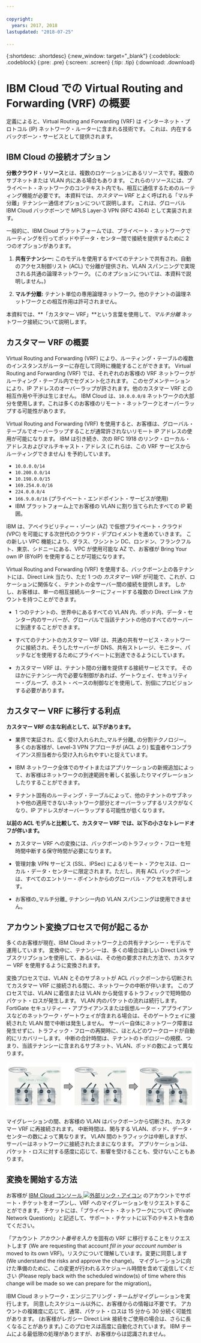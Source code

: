 ```yaml
---

copyright:
  years: 2017, 2018
lastupdated: "2018-07-25"

---
```


{:shortdesc: .shortdesc}
{:new_window: target="_blank"}
{:codeblock: .codeblock}
{:pre: .pre}
{:screen: .screen}
{:tip: .tip}
{:download: .download}

# IBM Cloud での Virtual Routing and Forwarding (VRF) の概要

定義によると、Virtual Routing and Forwarding (VRF) は インターネット・プロトコル (IP) ネットワーク・ルーターに含まれる技術です。 これは、内在するバックボーン・サービスとして提供されます。

## IBM Cloud の接続オプション

**分散クラウド・リソース**とは、複数のロケーションにあるリソースです。複数のサブネットまたは VLAN 内にある場合もあります。 これらのリソースには、プライベート・ネットワークのコンテキスト内でも、相互に通信するためのルーティング機能が必要です。 本資料では、_カスタマー VRF_ とよく呼ばれる「マルチ分離」テナンシー通信オプションについて説明します。 これは、グローバル IBM Cloud バックボーンで MPLS Layer-3 VPN (RFC 4364) として実装されます。

一般的に、IBM Cloud プラットフォームでは、プライベート・ネットワークでルーティングを行ってポッドやデータ・センター間で接続を提供するために 2 つのオプションがあります。 

1. **共有テナンシー:** このモデルを使用するすべてのテナントで共有され、自動のアクセス制御リスト (ACL) で分離が提供され、VLAN スパンニングで実現される共通の論理ネットワーク。 (このオプションについては、本資料で説明しません。)

2. **マルチ分離:** テナント単位の専用論理ネットワーク。他のテナントの論理ネットワークとの相互作用は許可されません。  

本資料では、**「カスタマー VRF」**という言葉を使用して、_マルチ分離_ ネットワーク接続について説明します。

## カスタマー VRF の概要

Virtual Routing and Forwarding (VRF) により、ルーティング・テーブルの複数のインスタンスがルーターに存在して同時に機能することができます。 Virtual Routing and Forwarding (VRF) では、それぞれのお客様の VRF ネットワークがルーティング・テーブル内でセグメント化されます。 このセグメンテーションにより、IP アドレスのオーバーラップが許されます。他のカスタマー VRF との相互作用や干渉は生じません。 IBM Cloud は、`10.0.0.0/8` ネットワークの大部分を使用します。これは多くのお客様のリモート・ネットワークとオーバーラップする可能性があります。 

Virtual Routing and Forwarding (VRF) を使用すると、お客様は、グローバル・テーブルでオーバーラップすることが通常許されないリモート IP アドレスの使用が可能になります。 IBM は引き続き、次の RFC 1918 のリンク・ローカル・アドレスおよびマルチキャスト・アドレス (これらは、この VRF サービスからルーティングできません) を予約しています。

* `10.0.0.0/14` 
* `10.200.0.0/14` 
* `10.198.0.0/15` 
* `169.254.0.0/16` 
* `224.0.0.0/4` 
* `166.9.0.0/16` (プライベート・エンドポイント・サービスが使用)
* IBM プラットフォーム上でお客様の VLAN に割り当てられたすべての IP 範囲。

IBM は、アベイラビリティー・ゾーン (AZ) で仮想プライベート・クラウド (VPC) を可能にする次世代のクラウド・デプロイメントを進めていきます。 この新しい VPC 機能により、ダラス、ワシントン DC、ロンドン、フランクフルト、東京、シドニーにある、VPC が使用可能な AZ で、お客様が Bring Your own IP (BYoIP) を使用することが可能になります。 

Virtual Routing and Forwarding (VRF) を使用する、バックボーン上の各テナントには、Direct Link 当たり、ただ 1 つの _カスタマー VRF_ が可能で、これが、ロケーションに関係なく、テナントの全サーバー間の接続を提供します。 しかし、お客様は、単一の相互接続ルーターにフィードする複数の Direct Link アカウントを持つことができます。  

* 1 つのテナントの、世界中にあるすべての VLAN 内、ポッド内、データ・センター内のサーバーが、グローバルで当該テナントの他のすべてのサーバーに到達することができます。 

* すべてのテナントのカスタマー VRF は、共通の共有サービス・ネットワークに接続され、そうしたサーバーが DNS、共有ストレージ、モニター、パッチなどを使用するためにプライベートに到達できるようにしています。

* カスタマー VRF は、テナント間の分離を提供する接続サービスです。 そのほかにテナンシー内で必要な制御があれば、ゲートウェイ、セキュリティー・グループ、ホスト・ベースの制御などを使用して、別個にプロビジョンする必要があります。

## カスタマー VRF に移行する利点

**カスタマー VRF の主な利点として、以下があります。**

* 業界で実証され、広く受け入れられた_マルチ分離_ の分割テクノロジー。 多くのお客様が、Level-3 VPN アプローチが (ACL より) 監査者やコンプライアンス担当者から受け入れられやすいと捉えています。   

* IBM ネットワーク全体でのサイトまたはアプリケーションの新規追加によって、お客様はネットワークの到達範囲を著しく拡張したりマイグレーションしたりすることができます。 

* テナント固有のルーティング・テーブルによって、他のテナントのサブネットや他の適用できないネットワーク部分とオーバーラップするリスクがなくなり、IP アドレスがオーバーラップする可能性が低くなります。 

**以前の ACL モデルと比較して、カスタマー VRF では、以下の小さなトレードオフが伴います。**  

* カスタマー VRF への変換には、バックボーンのトラフィック・フローを短時間中断する保守時間が必要になります。

* 管理対象 VPN サービス (SSL、IPSec) によるリモート・アクセスは、ローカル・データ・センターに限定されます。ただし、共有 ACL バックボーンは、すべてのエントリー・ポイントからのグローバル・アクセスを許可します。

* お客様の_マルチ分離_ テナンシー内の VLAN スパンニングは使用できません。

## アカウント変換プロセスで何が起こるか

多くのお客様が現在、IBM Cloud ネットワーク上の共有テナンシー・モデルで運用しています。 変換中に、テナンシーは、多くの場合は新しい Direct Link サブスクリプションを使用して、あるいは、その他の要求された方法で、カスタマー VRF を使用するように変換されます。  

変換プロセスでは、VLAN とそのサブネットが ACL バックボーンから切断されてカスタマー VRF に接続される間に、ネットワークの中断が伴います。 このプロセスでは、VLAN に着信または VLAN から発信するトラフィックで短時間のパケット・ロスが発生します。 VLAN 内のパケットの流れは続行します。 FortiGate セキュリティー・アプライアンスまたは仮想ルーター・アプライアンスなどのネットワーク・ゲートウェイが含まれる場合は、そのゲートウェイに接続された VLAN 間で中断は発生しません。 サーバー自体にネットワーク障害は発生せずに、トラフィック・フローの再開時に、ほとんどのワークロードが自動的にリカバリーします。 中断の合計時間は、テナントのトポロジーの規模、つまり、当該テナンシーに含まれるサブネット、VLAN、ポッドの数によって異なります。

![変換プロセス](/images/vrf-on-ibm-cloud.png)

マイグレーションの間、お客様の VLAN はバックボーンから切断され、カスタマー VRF に再接続されます。  中断時間は、関与する VLAN、ポッド、データ・センターの数によって異なります。 VLAN 間のトラフィックは中断しますが、サーバーはネットワークに接続されたままになります。 アプリケーションは、パケット・ロスに対する感度に応じて、影響を受けることも、受けないこともあります。

## 変換を開始する方法

お客様が [IBM Cloud コンソール ![外部リンク・アイコン](../../icons/launch-glyph.svg "外部リンク・アイコン")]( https://control.bluemix.net/support/unifiedConsole/tickets/add) のアカウントでサポート・チケットをオープンし、VRF へのマイグレーションをリクエストすることができます。 チケットには、「プライベート・ネットワークについて (Private Network Question)」と記述して、サポート・チケットに以下のテキストを含めてください。 

「アカウント _アカウント番号を入力_ を固有の VRF に移行することをリクエストします (We are requesting that account _fill in your account number_ is moved to its own VRF)。リスクについて理解しています。変更に同意します (We understand the risks and approve the change)。 マイグレーションに向けた準備のために、この変更が行われるスケジュール時間を含めて返信してください (Please reply back with the scheduled window(s) of time where this change will be made so we can prepare for the migration)。 

IBM Cloud ネットワーク・エンジニアリング・チームがマイグレーションを実行します。 同意したスケジュール以外に、お客様からの情報は不要です。 アカウントの複雑度に応じて、通常、パケット・ロスは 15 分から 30 分続く可能性があります。 (お客様がレガシー Direct Link 接続をご使用の場合は、さらに長くなることがあります。) このプロセスは高度に自動化されています。 IBM チームによる最低限の処理がありますが、お客様からは認識されません。
